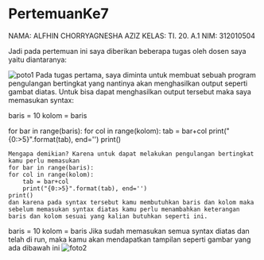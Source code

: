 # PertemuanKe7
NAMA: ALFHIN CHORRYAGNESHA AZIZ
KELAS: TI. 20. A.1
NIM: 312010504

Jadi pada pertemuan ini saya diberikan beberapa tugas oleh dosen saya yaitu diantaranya:

![poto1](https://user-images.githubusercontent.com/73273061/98397809-7e3a5c00-2092-11eb-8a00-c5e69891fb90.png)
Pada tugas pertama, saya diminta untuk membuat sebuah program pengulangan bertingkat yang nantinya akan menghasilkan output seperti gambat diatas. Untuk bisa dapat menghasilkan output tersebut maka saya memasukan syntax:

baris = 10
kolom = baris

for bar in range(baris):
    for col in range(kolom):
        tab = bar+col
        print("{0:>5}".format(tab), end='')
    print()
    
    Mengapa demikian? Karena untuk dapat melakukan pengulangan bertingkat kamu perlu memasukan
    for bar in range(baris):
    for col in range(kolom):
        tab = bar+col
        print("{0:>5}".format(tab), end='')
    print()
    dan karena pada syntax tersebut kamu membutuhkan baris dan kolom maka sebelum memasukan syntax diatas kamu perlu menambahkan keterangan baris dan kolom sesuai yang kalian butuhkan seperti ini.

baris = 10
kolom = baris
Jika sudah memasukan semua syntax diatas dan telah di run, maka kamu akan mendapatkan tampilan seperti gambar yang ada dibawah ini
![foto2](https://user-images.githubusercontent.com/73273061/98401248-f2c3c980-2097-11eb-8bad-f9ace4f8fe73.png)

